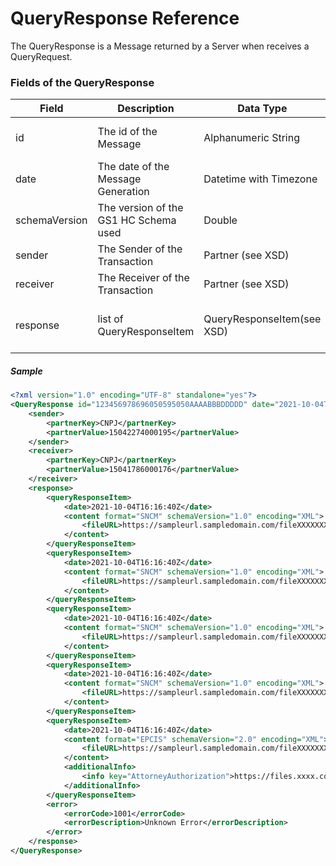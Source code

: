 # QueryResponse Reference

The QueryResponse is a Message returned by a Server when receives a QueryRequest.


### Fields of the QueryResponse

|Field|Description|Data Type|Sample|Note|
|-----|-----------|---------|------|----|
|id|The id of the Message|Alphanumeric String|123456978696050595050AAAABBBDDDDD| The ID have to be unique inside the Trading Partner|
|date|The date of the Message Generation|Datetime with Timezone|2021-10-03T22:06:45Z| The date reference is always defined with GMT-0|
|schemaVersion|The version of the GS1 HC Schema used|Double|1.0||
|sender|The Sender of the Transaction|Partner (see XSD)|```<sender><partnerKey>CNPJ</partnerKey><partnerValue>15041786000176</partnerValue></sender>```||
|receiver|The Receiver of the Transaction|Partner (see XSD)|```<receiver><partnerKey>CNPJ</partnerKey><partnerValue>15041786000176</partnerValue></receiver>```||
|response|list of QueryResponseItem|QueryResponseItem(see XSD)|```<response><queryResponseItem><date>2021-10-04T16:16:40Z</date><content format="SNCM" schemaVersion="1.0" encoding="XML">  <fileURL>https://sampleurl.sampledomain.com/fileXXXXXXXX-0.xml</fileURL></content></queryResponseItem></response>```|List of QueryResponseItem |

##### Sample

```xml
<?xml version="1.0" encoding="UTF-8" standalone="yes"?>
<QueryResponse id="123456978696050595050AAAABBBDDDDD" date="2021-10-04T16:16:40Z" schemaVersion="1.0" xmlns="http://hc.gs1br.org.br/">
    <sender>
        <partnerKey>CNPJ</partnerKey>
        <partnerValue>15042274000195</partnerValue>
    </sender>
    <receiver>
        <partnerKey>CNPJ</partnerKey>
        <partnerValue>15041786000176</partnerValue>
    </receiver>
    <response>
        <queryResponseItem>
            <date>2021-10-04T16:16:40Z</date>
            <content format="SNCM" schemaVersion="1.0" encoding="XML">
                <fileURL>https://sampleurl.sampledomain.com/fileXXXXXXXX-0.xml</fileURL>
            </content>
        </queryResponseItem>
        <queryResponseItem>
            <date>2021-10-04T16:16:40Z</date>
            <content format="SNCM" schemaVersion="1.0" encoding="XML">
                <fileURL>https://sampleurl.sampledomain.com/fileXXXXXXXX-1.xml</fileURL>
            </content>
        </queryResponseItem>
        <queryResponseItem>
            <date>2021-10-04T16:16:40Z</date>
            <content format="SNCM" schemaVersion="1.0" encoding="XML">
                <fileURL>https://sampleurl.sampledomain.com/fileXXXXXXXX-2.xml</fileURL>
            </content>
        </queryResponseItem>
        <queryResponseItem>
            <date>2021-10-04T16:16:40Z</date>
            <content format="SNCM" schemaVersion="1.0" encoding="XML">
                <fileURL>https://sampleurl.sampledomain.com/fileXXXXXXXX-3.xml</fileURL>
            </content>
        </queryResponseItem>
        <queryResponseItem>
            <date>2021-10-04T16:16:40Z</date>
            <content format="EPCIS" schemaVersion="2.0" encoding="XML">
                <fileURL>https://sampleurl.sampledomain.com/fileXXXXXXXX-4.xml</fileURL>
            </content>
            <additionalInfo>
                <info key="AttorneyAuthorization">https://files.xxxx.com/0000000111212.xml</info>
            </additionalInfo>
        </queryResponseItem>
        <error>
            <errorCode>1001</errorCode>
            <errorDescription>Unknown Error</errorDescription>
        </error>
    </response>
</QueryResponse>
```


